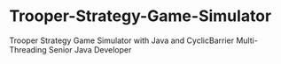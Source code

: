 # Trooper-Strategy-Game-Simulator
Trooper Strategy Game Simulator with Java and CyclicBarrier Multi-Threading
Senior Java Developer
